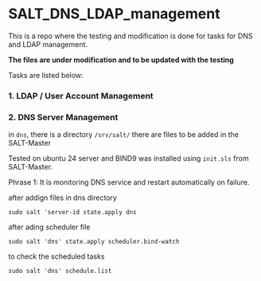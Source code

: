 # SALT_DNS_LDAP_management
This is a repo where the testing and modification is done for tasks for DNS and LDAP management.

**The files are under modification and to be updated with the testing**

Tasks are listed below:

### 1. LDAP / User Account Management

### 2. DNS Server Management

in `dns`, there is a directory `/srv/salt/` there are files to be added in the SALT-Master

Tested on ubuntu 24 server and BIND9 was installed using `init.sls` from SALT-Master.

Phrase 1: It is monitoring DNS service and restart automatically on failure.

after addign files in dns directory

`sudo salt 'server-id state.apply dns`

after ading scheduler file

`sudo salt 'dns' state.apply scheduler.bind-watch`

to check the scheduled tasks

`sudo salt 'dns' schedule.list`



